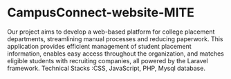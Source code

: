 # CampusConnect-website-MITE
Our project aims to develop a web-based platform for college placement departments, streamlining manual processes and reducing paperwork. 
This application provides efficient management of student placement information, enables easy access throughout the organization, 
and matches eligible students with recruiting companies, all powered by the Laravel framework.
Technical Stacks :CSS, JavaScript, PHP, Mysql database.
